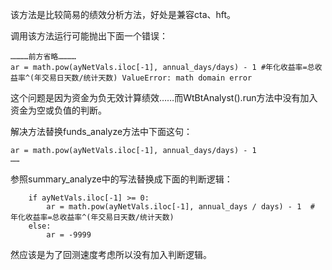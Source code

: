 该方法是比较简易的绩效分析方法，好处是兼容cta、hft。

调用该方法运行可能抛出下面一个错误：
```
…………前方省略…………
ar = math.pow(ayNetVals.iloc[-1], annual_days/days) - 1 #年化收益率=总收益率^(年交易日天数/统计天数) ValueError: math domain error
```

这个问题是因为资金为负无效计算绩效……而WtBtAnalyst().run方法中没有加入资金为空或负值的判断。

解决方法替换funds_analyze方法中下面这句：

```
ar = math.pow(ayNetVals.iloc[-1], annual_days/days) - 1
……
```


参照summary_analyze中的写法替换成下面的判断逻辑：
```
    if ayNetVals.iloc[-1] >= 0:
        ar = math.pow(ayNetVals.iloc[-1], annual_days / days) - 1  # 年化收益率=总收益率^(年交易日天数/统计天数)
    else:
        ar = -9999

```

然应该是为了回测速度考虑所以没有加入判断逻辑。
